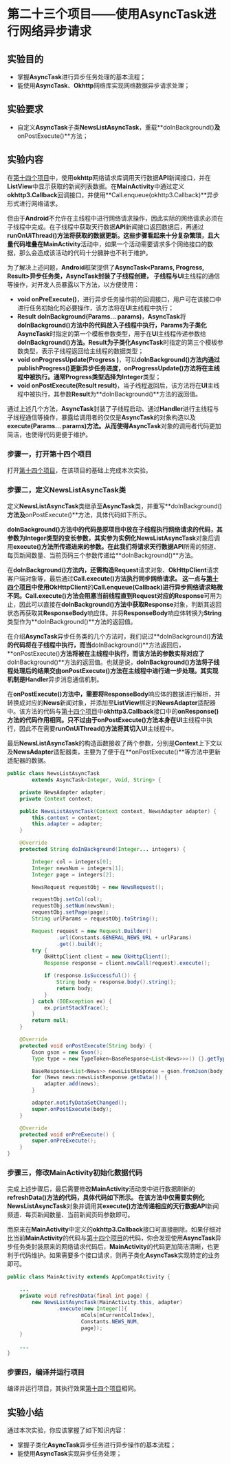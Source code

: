 
# 第二十三个项目——使用AsyncTask进行网络异步请求

## 实验目的
 *  掌握**AsyncTask**进行异步任务处理的基本流程；
 *  能使用**AsyncTask**、**Okhttp**网络库实现网络数据异步请求处理；
  
## 实验要求
 *  自定义**AsyncTask**子类**NewsListAsyncTask**，重载**doInBackground()**及**onPostExecute()**方法； 
   
## 实验内容

在[第十四个项目](https://xxgqin.gitbook.io/android/ch08/ch08-1)中，使用**okhttp**网络请求库调用天行数据**API**新闻接口，并在**ListView**中显示获取的新闻列表数据。在**MainActivity**中通过定义**okhttp3.Callback**回调接口，并使用**Call.enqueue(okhttp3.Callback)**异步形式进行网络请求。

但由于**Android**不允许在主线程中进行网络请求操作，因此实际的网络请求必须在子线程中完成。在子线程中获取天行数据**API**新闻接口返回数据后，再通过**runOnUiThread()**方法将获取的数据更新。这些步骤看起来十分复杂繁琐，且大量代码堆叠在**MainActivity**活动中，如果一个活动需要请求多个网络接口的数据，那么会造成该活动的代码十分臃肿也不利于维护。

为了解决上述问题，**Android**框架提供了**AsyncTask<Params, Progress, Result>**异步任务类，**AsyncTask**封装了子线程创建，
子线程与**UI**主线程的通信等操作，对开发人员暴露以下方法，以方便使用：

 *  **void onPreExecute()**，进行异步任务操作前的回调接口，用户可在该接口中进行任务初始化的必要操作，该方法将在**UI**主线程中执行；
 *  **Result doInBackground(Params... params)**，**AsyncTask**将**doInBackground()**方法中的代码放入子线程中执行，**Params**为子类化**AsyncTask**时指定的第一个模板参数类型，用于在**UI**主线程传递参数给**doInBackground()**方法。**Result**为子类化**AsyncTask**时指定的第三个模板参数类型，表示子线程返回给主线程的数据类型；
 *  **void onProgressUpdate(Progress )**，可以**doInBackground()**方法内通过**publishProgress()**更新异步任务进度，**onProgressUpdate()**方法将在主线程中被执行。通常**Progress**类型选择为**Integer**类型；
 *  **void onPostExecute(Result result)**，当子线程返回后，该方法将在**UI**主线程中被执行，其参数**Result**为**doInBackground()**方法的返回值。

通过上述几个方法，**AsyncTask**封装了子线程启动、通过**Handler**进行主线程与子线程通信等操作，暴露给调用者的仅仅是**AsyncTask**的对象构造以及**execute(Params... params)**方法。从而使得**AsyncTask**对象的调用者代码更加简洁，也使得代码更便于维护。

### 步骤一，打开第十四个项目
打开[第十四个项目](https://xxgqin.gitbook.io/android/ch08/ch08-1)，在该项目的基础上完成本次实验。

### 步骤二，定义NewsListAsyncTask类

定义**NewsListAsyncTask**类继承至**AsyncTask**类，并重写**doInBackground()**方法及**onPostExecute()**方法，具体代码如下所示。

**doInBackground()**方法中的代码是原项目中放在子线程执行网络请求的代码，其参数为Integer类型的变长参数，其实参为实例化**NewsListAsyncTask**对象后调用**execute()**方法所传递进来的参数。在此我们将请求天行数据**API**所需的频道、每页新闻数量、当前页码三个参数传递给**doInBackground()**方法。

在**doInBackground()**方法内，还需构造**Request**请求对象、**OkHttpClient**请求客户端对象等，最后通过**Call.execute()**方法执行同步网络请求。
这一点与[第十四个项目](https://xxgqin.gitbook.io/android/ch08/ch08-1)中使用**OkHttpClient**的**Call.enqueue(Callback)**进行异步网络请求略微不同。**Call.execute()**方法会阻塞当前线程直到**Request**对应的**Response**可用为止，因此可以直接在**doInBackground()**方法中获取**Response**对象，判断其返回状态再获取其**ResponseBody**响应体。并将**ResponseBody**响应体转换为**String**类型作为**doInBackground()**方法的返回值。

在介绍**AsyncTask**异步任务类的几个方法时，我们说过**doInBackground()**方法的代码将在子线程中执行，而当**doInBackground()**方法返回后，**onPostExecute()**方法将被在主线程中执行，而该方法的参数实际对应了**doInBackground()**方法的返回值。也就是说，**doInBackground()**方法将子线程处理后的结果交由**onPostExecute()**方法在主线程中进行进一步处理。其实现机制是**Handler**异步消息通信机制。

在**onPostExecute()**方法中，需要将**ResponseBody**响应体的数据进行解析，并转换成对应的**News**新闻对象，并添加至**ListView**绑定的**NewsAdapter**适配器中。该方法的代码与[第十四个项目](https://xxgqin.gitbook.io/android/ch08/ch08-1)中**okhttp3.Callback**接口中的**onResponse()**方法的代码作用相同。只不过由于**onPostExecute()**方法本身在**UI**主线程中执行，因此不在需要**runOnUiThread()**方法将其切入**UI**主线程中。

最后**NewsListAsyncTask**的构造函数接收了两个参数，分别是**Context**上下文以及**NewsAdapter**适配器类，主要为了便于在**onPostExecute()**等方法中更新适配器的数据。

```Java
public class NewsListAsyncTask 
        extends AsyncTask<Integer, Void, String> {

    private NewsAdapter adapter;
    private Context context;

    public NewsListAsyncTask(Context context, NewsAdapter adapter) {
        this.context = context;
        this.adapter = adapter;
    }

    @Override
    protected String doInBackground(Integer... integers) {

        Integer col = integers[0];
        Integer newsNum = integers[1];
        Integer page = integers[2];

        NewsRequest requestObj = new NewsRequest();

        requestObj.setCol(col);
        requestObj.setNum(newsNum);
        requestObj.setPage(page);
        String urlParams = requestObj.toString();

        Request request = new Request.Builder()
                .url(Constants.GENERAL_NEWS_URL + urlParams)
                .get().build();
        try {
            OkHttpClient client = new OkHttpClient();
            Response response = client.newCall(request).execute();

            if (response.isSuccessful()) {
                String body = response.body().string();
                return body;
            }
        } catch (IOException ex) {
            ex.printStackTrace();
        }
        return null;
    }

    @Override
    protected void onPostExecute(String body) {
        Gson gson = new Gson();
        Type type = new TypeToken<BaseResponse<List<News>>>() {}.getType();

        BaseResponse<List<News>> newsListResponse = gson.fromJson(body, type);
        for (News news:newsListResponse.getData()) {
            adapter.add(news);
        }

        adapter.notifyDataSetChanged();
        super.onPostExecute(body);
    }

    @Override
    protected void onPreExecute() {
        super.onPreExecute();
    }
}
``` 

### 步骤三，修改**MainActivity**初始化数据代码
完成上述步骤后，最后需要修改**MainActivity**活动类中进行数据刷新的**refreshData()**方法的代码，具体代码如下所示。
在该方法中仅需要实例化**NewsListAsyncTask**对象并调用其**execute()**方法传递相应的天行数据**API**新闻频道、每页新闻数量、当前新闻页码参数即可。

而原来在**MainActivity**中定义的**okhttp3.Callback**接口可直接删除。如果仔细对比当前**MainActivity**的代码与[第十四个项目](https://xxgqin.gitbook.io/android/ch08/ch08-1)的代码，你会发现使用**AsyncTask**异步任务类封装原来的网络请求代码后，**MainActivity**的代码更加简洁清晰，也更利于代码维护。如果需要多个接口请求，则再子类化**AsyncTask**实现特定的业务即可。

```Java
public class MainActivity extends AppCompatActivity {

    ...
    private void refreshData(final int page) {
        new NewsListAsyncTask(MainActivity.this, adapter)
                .execute(new Integer[]{
                        mCols[mCurrentColIndex],
                        Constants.NEWS_NUM,
                        page});
    }

    ...
}

``` 


### 步骤四，编译并运行项目
编译并运行项目，其执行效果[第十四个项目](https://xxgqin.gitbook.io/android/ch08/ch08-1)相同。

## 实验小结
通过本次实验，你应该掌握了如下知识内容：
*  掌握子类化**AsyncTask**异步任务进行异步操作的基本流程；
*  能使用**AsyncTask**实现异步任务处理；

